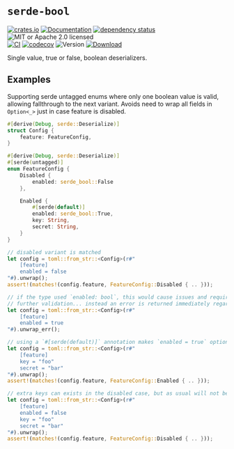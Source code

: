 # `serde-bool`

<!-- prettier-ignore-start -->

[![crates.io](https://img.shields.io/crates/v/serde-bool?label=latest)](https://crates.io/crates/serde-bool)
[![Documentation](https://docs.rs/serde-bool/badge.svg?version=0.1.3)](https://docs.rs/serde-bool/0.1.3)
[![dependency status](https://deps.rs/crate/serde-bool/0.1.3/status.svg)](https://deps.rs/crate/serde-bool/0.1.3)
![MIT or Apache 2.0 licensed](https://img.shields.io/crates/l/serde-bool.svg)
<br />
[![CI](https://github.com/x52dev/serde-bool/actions/workflows/ci.yml/badge.svg)](https://github.com/x52dev/serde-bool/actions/workflows/ci.yml)
[![codecov](https://codecov.io/gh/x52dev/serde-bool/branch/main/graph/badge.svg)](https://codecov.io/gh/x52dev/serde-bool)
![Version](https://img.shields.io/badge/rustc-1.65+-ab6000.svg)
[![Download](https://img.shields.io/crates/d/serde-bool.svg)](https://crates.io/crates/serde-bool)

<!-- prettier-ignore-end -->

<!-- cargo-rdme start -->

Single value, true or false, boolean deserializers.

## Examples

Supporting serde untagged enums where only one boolean value is valid, allowing fallthrough to the next variant. Avoids need to wrap all fields in `Option<_>` just in case feature is disabled.

```rust
#[derive(Debug, serde::Deserialize)]
struct Config {
    feature: FeatureConfig,
}

#[derive(Debug, serde::Deserialize)]
#[serde(untagged)]
enum FeatureConfig {
    Disabled {
        enabled: serde_bool::False
    },

    Enabled {
        #[serde(default)]
        enabled: serde_bool::True,
        key: String,
        secret: String,
    }
}

// disabled variant is matched
let config = toml::from_str::<Config>(r#"
    [feature]
    enabled = false
"#).unwrap();
assert!(matches!(config.feature, FeatureConfig::Disabled { .. }));

// if the type used `enabled: bool`, this would cause issues and require Option<_> wrappers plus
// further validation... instead an error is returned immediately regarding the missing fields
let config = toml::from_str::<Config>(r#"
    [feature]
    enabled = true
"#).unwrap_err();

// using a `#[serde(default)]` annotation makes `enabled = true` optional here
let config = toml::from_str::<Config>(r#"
    [feature]
    key = "foo"
    secret = "bar"
"#).unwrap();
assert!(matches!(config.feature, FeatureConfig::Enabled { .. }));

// extra keys can exists in the disabled case, but as usual will not be captured
let config = toml::from_str::<Config>(r#"
    [feature]
    enabled = false
    key = "foo"
    secret = "bar"
"#).unwrap();
assert!(matches!(config.feature, FeatureConfig::Disabled { .. }));
```

<!-- cargo-rdme end -->
